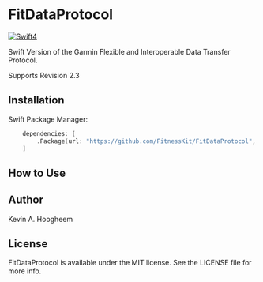 # FitDataProtocol

[![Swift4](https://img.shields.io/badge/swift4-compatible-4BC51D.svg?style=flat)](https://developer.apple.com/swift)


Swift Version of the Garmin Flexible and Interoperable Data Transfer Protocol.

Supports Revision 2.3

## Installation

Swift Package Manager:
```swift
    dependencies: [
        .Package(url: "https://github.com/FitnessKit/FitDataProtocol", from: 0.9.12)
    ]
```
## How to Use

## Author

Kevin A. Hoogheem

## License

FitDataProtocol is available under the MIT license. See the LICENSE file for more info.
